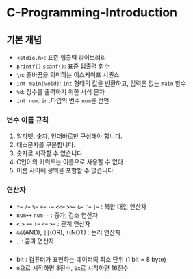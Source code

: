# C-Programming-Introduction

## 기본 개념
- `<stdio.h>`: 표준 입출력 라이브러리
- `printf()` `scanf()`: 표준 입출력 함수
- `\n`: 줄바꿈을 의미하는 이스케이프 시퀀스
- `int main(void)`: `int` 형태의 값을 반환하고, 입력은 없는 `main` 함수
- `%d`: 정수를 출력하기 위한 서식 문자
- `int num`: `int`타입의 변수 `num`을 선언

### 변수 이름 규칙
1. 알파벳, 숫자, 언더바로만 구성해야 합니다.
2. 대소문자를 구분합니다.
3. 숫자로 시작할 수 없습니다.
4. C언어의 키워드는 이름으로 사용할 수 없다
5. 이름 사이에 공백을 포함할 수 없습니다.

### 연산자
- `*=` `/=` `%=` `+=` `-=` `<<=` `>>=` `&=` `^=` `|=` : 복합 대입 연산자
- `num++` `num--` : 증가, 감소 연산자
- `<` `>` `==` `!=` `<=` `>=` : 관계 연산자
- `&&`(AND), `||`(OR), `!`(NOT) : 논리 연산자
- `,` : 콤마 연산자

###
- bit : 컴퓨터가 표현하는 데이터의 최소 단위 (1 bit = 8 byte)
- `0`으로 시작하면 8진수, `0x`로 시작하면 16진수